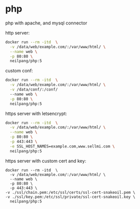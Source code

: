 # php

php with apache, and mysql connector

http server:

```sh
docker run --rm -itd  \
  -v /data/web/example.com/:/var/www/html/ \
  --name web \
  -p 80:80 \
  neilpang/php:5
```

custom conf:

```sh
docker run --rm -itd  \
  -v /data/web/example.com/:/var/www/html/ \
  -v /data/conf/:/conf/
  --name web \
  -p 80:80 \
  neilpang/php:5
```


https server with letsencrypt:

```sh
docker run --rm -itd  \
  -v /data/web/example.com/:/var/www/html/ \
  --name web \
  -p 80:80 \
  -p 443:443 \
  -e SSL_HOST_NAMES=example.com,www.sellmi.com \
  neilpang/php:5
```

https server with custom cert and key:

```
docker run --rm -itd  \
  -v /data/web/example.com/:/var/www/html/ \
  --name web \
  -p 80:80 \
  -p 443:443 \
-v ./ssl/chain.pem:/etc/ssl/certs/ssl-cert-snakeoil.pem \
-v ./ssl/key.pem:/etc/ssl/private/ssl-cert-snakeoil.key \
  neilpang/php:5
```

